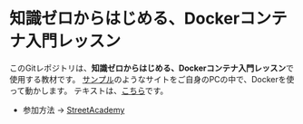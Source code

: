 # 知識ゼロからはじめる、Dockerコンテナ入門レッスン

このGitレポジトリは、**知識ゼロからはじめる、Dockerコンテナ入門レッスン**で使用する教材です。
[サンプル](https://kwsk-pro.github.io/my-first-docker/)のようなサイトをご自身のPCの中で、Dockerを使って動かします。
テキストは、[こちら](https://github.com/kwsk-pro/my-first-docker/wiki/)です。

- 参加方法 -> [StreetAcademy](https://www.street-academy.com/myclass/85090?conversion_name=direct_message&tracking_code=8af3373ce1f8ef05645e01682ea3a85d)
